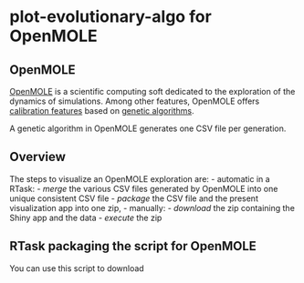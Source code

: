 # plot-evolutionary-algo for OpenMOLE

## OpenMOLE

[OpenMOLE](https://github.com/openmole/openmole) is a scientific computing soft 
dedicated to the exploration of the dynamics of simulations.
Among other features, OpenMOLE offers [calibration features](https://next.openmole.org/Calibration.html) based 
on [genetic algorithms](https://next.openmole.org/Genetic+Algorithms.html).

A genetic algorithm in OpenMOLE generates one CSV file per generation.

## Overview

The steps to visualize an OpenMOLE exploration are:
    - automatic in a RTask:
        - *merge* the various CSV files generated by OpenMOLE into one unique consistent CSV file
        - *package* the CSV file and the present visualization app into one zip,
    - manually:
	- *download* the zip containing the Shiny app and the data
	- *execute* the zip

## RTask packaging the script for OpenMOLE

You can use this script to download 
